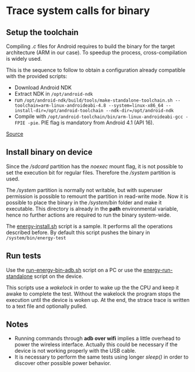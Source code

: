 # Trace system calls for binary
## Setup the toolchain
Compiling *.c* files for Android requires to build the binary for the target architecture (ARM in our case). To speedup the process, cross-compilation is widely used.

This is the sequence to follow to obtain a configuration already compatible with the provided scripts:
- Download Android NDK
- Extract NDK in `/opt/android-ndk`
- run `/opt/android-ndk/build/tools/make-standalone-toolchain.sh --toolchain=arm-linux-androideabi-4.8 --system=linux-x86_64 --install-dir=/opt/android-toolchain --ndk-dir=/opt/android-ndk`
- Compile with `/opt/android-toolchain/bin/arm-linux-androideabi-gcc -FPIE -pie`. PIE flag is mandatory from Android 4.1 (API 16).

[Source](https://developer.android.com/ndk/guides/standalone_toolchain.html)

## Install binary on device
Since the */sdcard* partition has the *noexec* mount flag, it is not possible to set the execution bit for regular files. Therefore the */system* partition is used.

The */system* partition is normally not writable, but with superuser permission is possible to remount the partition in read-write mode. Now it is possible to place the binary in the */system/bin* folder and make it executable. This directory is already in the **path** environmental variable, hence no further actions are required to run the binary system-wide.

The [energy-install.sh](./energy-install.sh) script is a sample. It performs all the operations described before. By default this script pushes the binary in `/system/bin/energy-test`

## Run tests
Use the [run-energy-bin-adb.sh](./run-energy-bin-adb.sh) script on a PC or use the [energy-run-standalone](./energy-run-standalone) script on the device.

This scripts use a *wakelock* in order to wake up the the CPU and keep it awake to complete the test. Without the wakelock the program stops the execution until the device is woken up. At the end, the strace trace is written to a text file and optionally pulled.

## Notes
* Running commands through **adb over wifi** implies a little overhead to power the wireless interface. Actually this could be necessary if the device is not working properly with the USB cable.
* It is necessary to perform the same tests using longer *sleep()* in order to discover other possible power behavior.
